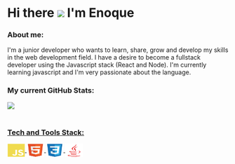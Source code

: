 <h1 align= "left">Hi there <img src="https://raw.githubusercontent.com/kaueMarques/kaueMarques/master/hi.gif" width="5%">   I'm Enoque</h1>


<div> 
  <h3> About me:</h3>
  <p>
    I'm a junior developer who wants to learn, share, grow and develop my skills in the web development field.
    I have a desire to become a fullstack developer using the Javascript stack (React and Node).
    I'm currently learning javascript and I'm very passionate about the language.
  </p> 
</div>

<div align="left">
  <h3> My  current  GitHub Stats: </h3>  
  <a href="https://github.com/enoquetembe">
    <img height="160em" src="https://github-readme-stats.vercel.app/api?username=enoquetembe&show_icons=true&theme=dark&include_all_commits=true&count_private=true"/>
 </div>
  
  <br>
<div>
  <h3> Tech and Tools Stack: </h3>
  <div style="display: inline_block">
  <img align="center" alt="Enoque-Js" height="30" width="40" src="https://raw.githubusercontent.com/devicons/devicon/master/icons/javascript/javascript-plain.svg">
  <img align="center" alt="Enoque-HTML" height="30" width="40" src="https://raw.githubusercontent.com/devicons/devicon/master/icons/html5/html5-original.svg">
  <img align="center" alt="Enoque-CSS" height="30" width="40" src="https://raw.githubusercontent.com/devicons/devicon/master/icons/css3/css3-original.svg">
  <img align="center" alt="Enoque-Java" height="30" width="40" src="https://raw.githubusercontent.com/devicons/devicon/master/icons/java/java-plain.svg">  
</div>
 
</div>

